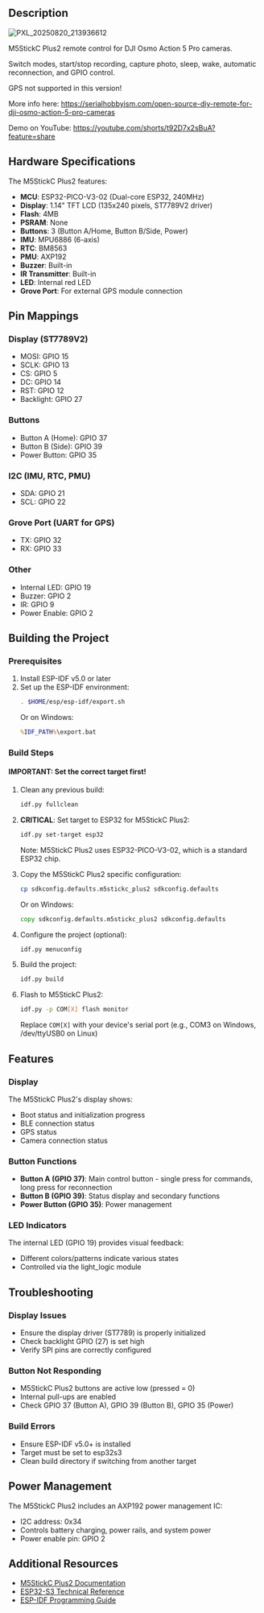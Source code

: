 ## Description

![PXL_20250820_213936612](https://github.com/user-attachments/assets/153c29c2-81bd-451d-8bd2-8c7f80474369)

M5StickC Plus2 remote control for DJI Osmo Action 5 Pro cameras.

Switch modes, start/stop recording, capture photo, sleep, wake, automatic reconnection, and GPIO control. 

GPS not supported in this version!

More info here: https://serialhobbyism.com/open-source-diy-remote-for-dji-osmo-action-5-pro-cameras

Demo on YouTube: https://youtube.com/shorts/t92D7x2sBuA?feature=share

## Hardware Specifications

The M5StickC Plus2 features:
- **MCU**: ESP32-PICO-V3-02 (Dual-core ESP32, 240MHz)
- **Display**: 1.14" TFT LCD (135x240 pixels, ST7789V2 driver)
- **Flash**: 4MB
- **PSRAM**: None
- **Buttons**: 3 (Button A/Home, Button B/Side, Power)
- **IMU**: MPU6886 (6-axis)
- **RTC**: BM8563
- **PMU**: AXP192
- **Buzzer**: Built-in
- **IR Transmitter**: Built-in
- **LED**: Internal red LED
- **Grove Port**: For external GPS module connection

## Pin Mappings

### Display (ST7789V2)
- MOSI: GPIO 15
- SCLK: GPIO 13
- CS: GPIO 5
- DC: GPIO 14
- RST: GPIO 12
- Backlight: GPIO 27

### Buttons
- Button A (Home): GPIO 37
- Button B (Side): GPIO 39
- Power Button: GPIO 35

### I2C (IMU, RTC, PMU)
- SDA: GPIO 21
- SCL: GPIO 22

### Grove Port (UART for GPS)
- TX: GPIO 32
- RX: GPIO 33

### Other
- Internal LED: GPIO 19
- Buzzer: GPIO 2
- IR: GPIO 9
- Power Enable: GPIO 2

## Building the Project

### Prerequisites
1. Install ESP-IDF v5.0 or later
2. Set up the ESP-IDF environment:
   ```bash
   . $HOME/esp/esp-idf/export.sh
   ```
   Or on Windows:
   ```cmd
   %IDF_PATH%\export.bat
   ```

### Build Steps

#### IMPORTANT: Set the correct target first!

1. Clean any previous build:
   ```bash
   idf.py fullclean
   ```

2. **CRITICAL**: Set target to ESP32 for M5StickC Plus2:
   ```bash
   idf.py set-target esp32
   ```
   
   Note: M5StickC Plus2 uses ESP32-PICO-V3-02, which is a standard ESP32 chip.

3. Copy the M5StickC Plus2 specific configuration:
   ```bash
   cp sdkconfig.defaults.m5stickc_plus2 sdkconfig.defaults
   ```
   Or on Windows:
   ```cmd
   copy sdkconfig.defaults.m5stickc_plus2 sdkconfig.defaults
   ```

4. Configure the project (optional):
   ```bash
   idf.py menuconfig
   ```

5. Build the project:
   ```bash
   idf.py build
   ```

6. Flash to M5StickC Plus2:
   ```bash
   idf.py -p COM[X] flash monitor
   ```
   Replace `COM[X]` with your device's serial port (e.g., COM3 on Windows, /dev/ttyUSB0 on Linux)

## Features

### Display
The M5StickC Plus2's display shows:
- Boot status and initialization progress
- BLE connection status
- GPS status
- Camera connection status

### Button Functions
- **Button A (GPIO 37)**: Main control button - single press for commands, long press for reconnection
- **Button B (GPIO 39)**: Status display and secondary functions
- **Power Button (GPIO 35)**: Power management

### LED Indicators
The internal LED (GPIO 19) provides visual feedback:
- Different colors/patterns indicate various states
- Controlled via the light_logic module

## Troubleshooting

### Display Issues
- Ensure the display driver (ST7789) is properly initialized
- Check backlight GPIO (27) is set high
- Verify SPI pins are correctly configured

### Button Not Responding
- M5StickC Plus2 buttons are active low (pressed = 0)
- Internal pull-ups are enabled
- Check GPIO 37 (Button A), GPIO 39 (Button B), GPIO 35 (Power)

### Build Errors
- Ensure ESP-IDF v5.0+ is installed
- Target must be set to esp32s3
- Clean build directory if switching from another target

## Power Management
The M5StickC Plus2 includes an AXP192 power management IC:
- I2C address: 0x34
- Controls battery charging, power rails, and system power
- Power enable pin: GPIO 2

## Additional Resources
- [M5StickC Plus2 Documentation](https://docs.m5stack.com/en/core/M5StickC%20Plus2)
- [ESP32-S3 Technical Reference](https://www.espressif.com/sites/default/files/documentation/esp32-s3_technical_reference_manual_en.pdf)
- [ESP-IDF Programming Guide](https://docs.espressif.com/projects/esp-idf/en/latest/esp32s3/)
